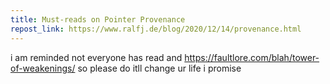 ```yaml
---
title: Must-reads on Pointer Provenance
repost_link: https://www.ralfj.de/blog/2020/12/14/provenance.html
---
```


i am reminded not everyone has read and https://faultlore.com/blah/tower-of-weakenings/ so please do itll change ur life i promise
